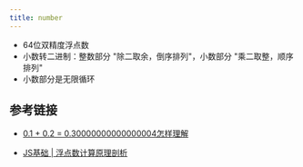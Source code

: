 ```yaml
---
title: number
---
```


- 64位双精度浮点数
- 小数转二进制：整数部分 "除二取余，倒序排列"，小数部分 "乘二取整，顺序排列"
- 小数部分是无限循环

## 参考链接

- [0.1 + 0.2 = 0.30000000000000004怎样理解](https://www.cnblogs.com/shytong/p/5091600.html)

- [JS基础 | 浮点数计算原理剖析](https://juejin.cn/post/6844904148538753038)

